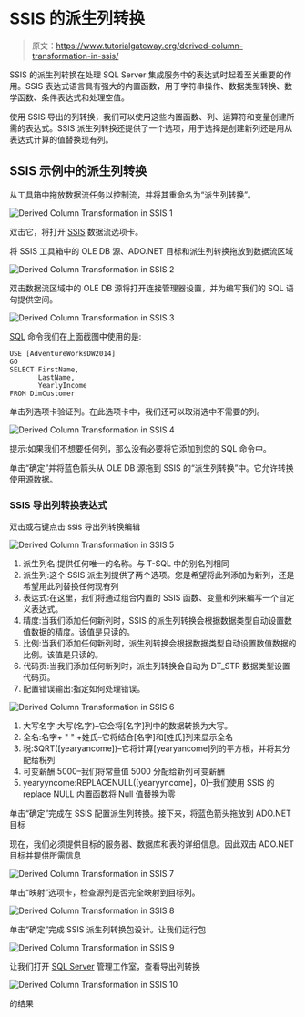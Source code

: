 # SSIS 的派生列转换

> 原文：<https://www.tutorialgateway.org/derived-column-transformation-in-ssis/>

SSIS 的派生列转换在处理 SQL Server 集成服务中的表达式时起着至关重要的作用。SSIS 表达式语言具有强大的内置函数，用于字符串操作、数据类型转换、数学函数、条件表达式和处理空值。

使用 SSIS 导出的列转换，我们可以使用这些内置函数、列、运算符和变量创建所需的表达式。SSIS 派生列转换还提供了一个选项，用于选择是创建新列还是用从表达式计算的值替换现有列。

## SSIS 示例中的派生列转换

从工具箱中拖放数据流任务以控制流，并将其重命名为“派生列转换”。

![Derived Column Transformation in SSIS 1](img/1b0d76c81ffd763f2ed4b2e6386bd60c.png)

双击它，将打开 [SSIS](https://www.tutorialgateway.org/ssis/) 数据流选项卡。

将 SSIS 工具箱中的 OLE DB 源、ADO.NET 目标和派生列转换拖放到数据流区域

![Derived Column Transformation in SSIS 2](img/b8170fdbf85c533360abec0029bc5bfe.png)

双击数据流区域中的 OLE DB 源将打开连接管理器设置，并为编写我们的 SQL 语句提供空间。

![Derived Column Transformation in SSIS 3](img/c4fd41b0b100df723061bb017813e774.png)

[SQL](https://www.tutorialgateway.org/sql/) 命令我们在上面截图中使用的是:

```
USE [AdventureWorksDW2014]
GO
SELECT FirstName,
       LastName,
       YearlyIncome
FROM DimCustomer

```

单击列选项卡验证列。在此选项卡中，我们还可以取消选中不需要的列。

![Derived Column Transformation in SSIS 4](img/b10336cb975fd2fbdff8b8fd948ac1af.png)

提示:如果我们不想要任何列，那么没有必要将它添加到您的 SQL 命令中。

单击“确定”并将蓝色箭头从 OLE DB 源拖到 SSIS 的“派生列转换”中。它允许转换使用源数据。

### SSIS 导出列转换表达式

双击或右键点击 ssis 导出列转换编辑

![Derived Column Transformation in SSIS 5](img/d82d23752df728767891276153f46a5a.png)

1.  派生列名:提供任何唯一的名称。与 T-SQL 中的别名列相同
2.  派生列:这个 SSIS 派生列提供了两个选项。您是希望将此列添加为新列，还是希望用此列替换任何现有列
3.  表达式:在这里，我们将通过组合内置的 SSIS 函数、变量和列来编写一个自定义表达式。
4.  精度:当我们添加任何新列时，SSIS 的派生列转换会根据数据类型自动设置数值数据的精度。该值是只读的。
5.  比例:当我们添加任何新列时，派生列转换会根据数据类型自动设置数值数据的比例。该值是只读的。
6.  代码页:当我们添加任何新列时，派生列转换会自动为 DT_STR 数据类型设置代码页。
7.  配置错误输出:指定如何处理错误。

![Derived Column Transformation in SSIS 6](img/e41195d0100473aacb91d67eef7e8d9d.png)

1.  大写名字:大写(名字)–它会将[名字]列中的数据转换为大写。
2.  全名:名字+ " " +姓氏–它将结合[名字]和[姓氏]列来显示全名
3.  税:SQRT([yearyancome])–它将计算[yearyancome]列的平方根，并将其分配给税列
4.  可变薪酬:5000–我们将常量值 5000 分配给新列可变薪酬
5.  yearyyncome:REPLACENULL([yearyyncome]，0)–我们使用 SSIS 的 replace NULL 内置函数将 Null 值替换为零

单击“确定”完成在 SSIS 配置派生列转换。接下来，将蓝色箭头拖放到 ADO.NET 目标

现在，我们必须提供目标的服务器、数据库和表的详细信息。因此双击 ADO.NET 目标并提供所需信息

![Derived Column Transformation in SSIS 7](img/2ebda4da9429af2216e3f9b63e977011.png)

单击“映射”选项卡，检查源列是否完全映射到目标列。

![Derived Column Transformation in SSIS 8](img/8c8c959f683c3fe54d0a6ecdd79ea98e.png)

单击“确定”完成 SSIS 派生列转换包设计。让我们运行包

![Derived Column Transformation in SSIS 9](img/9f0f659990be06477e766091abe86d89.png)

让我们打开 [SQL Server](https://www.tutorialgateway.org/sql/) 管理工作室，查看导出列转换

![Derived Column Transformation in SSIS 10](img/07d2dfe55b26ba2b47270834610d5e83.png)

的结果